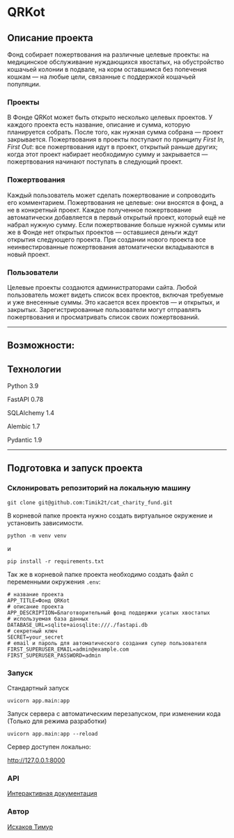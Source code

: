# QRKot

## Описание проекта

Фонд собирает пожертвования на различные целевые проекты: на медицинское обслуживание нуждающихся хвостатых,
на обустройство кошачьей колонии в подвале,
на корм оставшимся без попечения кошкам — на любые цели, связанные с поддержкой кошачьей популяции.

### Проекты
В Фонде QRKot может быть открыто несколько целевых проектов.
У каждого проекта есть название, описание и сумма, которую планируется собрать.
После того, как нужная сумма собрана — проект закрывается.
Пожертвования в проекты поступают по принципу *First In, First Out*: все пожертвования идут в проект,
открытый раньше других; когда этот проект набирает необходимую сумму и закрывается — пожертвования начинают поступать в следующий проект.
### Пожертвования
Каждый пользователь может сделать пожертвование и сопроводить его комментарием. Пожертвования не целевые: они вносятся в фонд, а не в конкретный проект. Каждое полученное пожертвование автоматически добавляется в первый открытый проект, который ещё не набрал нужную сумму. Если пожертвование больше нужной суммы или же в Фонде нет открытых проектов — оставшиеся деньги ждут открытия следующего проекта. При создании нового проекта все неинвестированные пожертвования автоматически вкладываются в новый проект.
### Пользователи
Целевые проекты создаются администраторами сайта. 
Любой пользователь может видеть список всех проектов, включая требуемые и уже внесенные суммы.
Это касается всех проектов — и открытых, и закрытых.
Зарегистрированные пользователи могут отправлять пожертвования и просматривать список своих пожертвований.
___ 

## Возможности:


## Технологии

Python 3.9

FastAPI 0.78

SQLAlchemy 1.4

Alembic 1.7

Pydantic 1.9
___

## Подготовка и запуск проекта

### Склонировать репозиторий на локальную машину

```
git clone git@github.com:Timik2t/cat_charity_fund.git
```

В корневой папке проекта нужно создать виртуальное окружение и установить зависимости.

```
python -m venv venv
```

и

```
pip install -r requirements.txt
```
Так же в корневой папке проекта необходимо создать файл с переменными окружения `.env`:

```
# название проекта
APP_TITLE=Фонд QRKot
# описание проекта
APP_DESCRIPTION=Благотворительный фонд поддержки усатых хвостатых
# используемая база данных
DATABASE_URL=sqlite+aiosqlite:///./fastapi.db
# секретный ключ
SECRET=your_secret
# email и пароль для автоматического создания супер пользователя
FIRST_SUPERUSER_EMAIL=admin@example.com
FIRST_SUPERUSER_PASSWORD=admin
```

### Запуск

Стандартный запуск
```
uvicorn app.main:app 
```

Запуск сервера с автоматическим перезапуском, при изменении кода (Только для режима разработки)
```
uvicorn app.main:app --reload
```
Сервер доступен локально:

http://127.0.0.1:8000

### API 

[Интерактивная документация](http://127.0.0.1:8000/swagger "Swagger")


### Автор

[Исхаков Тимур](https://github.com/Timik2t "GitHub аккаунт")
